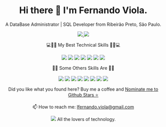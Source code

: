 
<h1 align='center'>
    Hi there 👋 I'm Fernando Viola.
  </h1>
  
  <p align='center'>
    A DataBase Administrator | SQL Developer from Ribeirão Preto, São Paulo.
  </p>
  
  
  
  <p align='center'>
    <a href="https://wa.me/qr/33AWJTTJ35YDM1">
      <img src="https://img.shields.io/badge/WHATSAPP-%2325D366.svg?&style=for-the-badge&logo=whatsapp&logoColor=white" />    
    </a>
    <a href="https://www.linkedin.com/in/lfernandoviola/">
      <img src="https://img.shields.io/badge/linkedin-%230077B5.svg?&style=for-the-badge&logo=linkedin&logoColor=white" />
    </a>
    
  </p>
  
  
  <p align='center'>
    💻👨‍💻 My Best Technical Skills 👨‍💻💻<br/><br/>
    <img src="https://img.shields.io/badge/PostgreSQL-316192?style=for-the-badge&logo=postgresql&logoColor=white" />
    <img src="https://img.shields.io/badge/MySQL-00000F?style=for-the-badge&logo=mysql&logoColor=white" />
    <img src="https://img.shields.io/badge/Linux-FCC624?style=for-the-badge&logo=linux&logoColor=black" />
    <img src="https://img.shields.io/badge/Microsoft_Excel-217346?style=for-the-badge&logo=microsoft-excel&logoColor=white" />
    <img src="https://img.shields.io/badge/Microsoft%20SQL%20Sever-CC2927?style=for-the-badge&logo=microsoft%20sql%20server&logoColor=white" />
    <img src="https://img.shields.io/badge/Python-FFD43B?style=for-the-badge&logo=python&logoColor=darkgreen" />
    <img src="https://img.shields.io/badge/microsoft%20azure-0089D6?style=for-the-badge&logo=microsoft-azure&logoColor=white" />
    </a>
  
  </p>
  
  
  <p align='center'>
    📝🚀 Some Others Skills Are 📝🚀<br/><br/>
    <img src="https://img.shields.io/badge/HTML-239120?style=for-the-badge&logo=html5&logoColor=white" />
    <img src="https://img.shields.io/badge/PyCharm-000000.svg?&style=for-the-badge&logo=PyCharm&logoColor=white" />
    <img src="https://img.shields.io/badge/CSS-239120?&style=for-the-badge&logo=css3&logoColor=white" />
    <img src="https://img.shields.io/badge/.NET-5C2D91?style=for-the-badge&logo=dot-net&logoColor=white" />
    <img src="https://img.shields.io/badge/Docker-2CA5E0?style=for-the-badge&logo=docker&logoColor=white" />
    <img src="https://img.shields.io/badge/C%23-239120?style=for-the-badge&logo=c-sharp&logoColor=white" />
    <img src="https://img.shields.io/badge/MongoDB-4EA94B?style=for-the-badge&logo=mongodb&logoColor=white" />
    <img src="https://img.shields.io/badge/Google%20Analytics-E37400?style=for-the-badge&logo=google%20analytics&logoColor=white" />
    
     
  </p>
  
   </p>
  
  
  <p align='center'>
     Did you like what you found here? Buy me a coffee and <a href='https://stars.github.com/nominate/'>Nominate me to Github Stars ⭐</a>
  
  
  <p align='center'>
    📫 How to reach me: <a href='mailto:lfernando.viola@gmail.com'>lfernando.viola@gmail.com</a>
   
  </p>
  <p align='center'>
    <a href="#"><img src="https://badges.pufler.dev/visits/lfernandoviola/lfernandoviola"></a> All the lovers of technology.
  </p>
  
  
   


